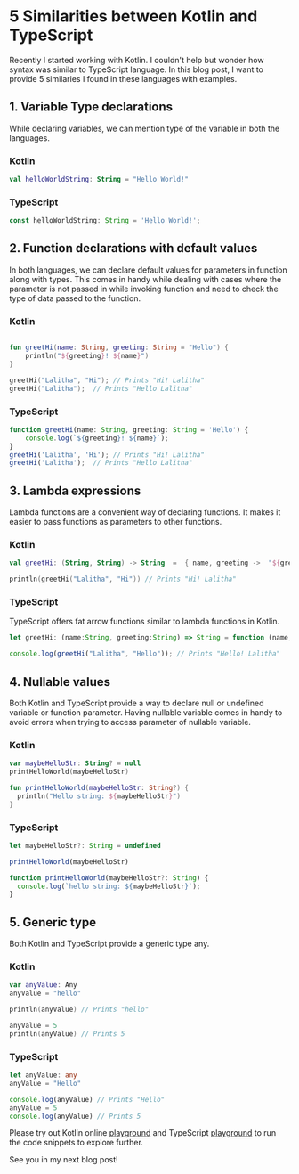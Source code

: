 
# 5 Similarities between Kotlin and TypeScript

Recently I started working with Kotlin. I couldn't help but wonder how syntax was similar to TypeScript language. In this blog post, I want to provide 5 similaries I found in these languages with examples.


## 1. Variable Type declarations
While declaring variables, we can mention type of the variable in both the languages.


### Kotlin
```Kotlin
val helloWorldString: String = "Hello World!"
```

### TypeScript
```TypeScript
const helloWorldString: String = 'Hello World!';
```

## 2. Function declarations with default values
In both languages, we can declare default values for parameters in function along with types. This comes in handy while dealing with cases where the parameter is not passed in while invoking function and need to check the type of data passed to the function.

### Kotlin
```kotlin

fun greetHi(name: String, greeting: String = "Hello") {
    println("${greeting}! ${name}")
}

greetHi("Lalitha", "Hi"); // Prints "Hi! Lalitha"
greetHi("Lalitha");  // Prints "Hello Lalitha"

```

### TypeScript

```TypeScript
function greetHi(name: String, greeting: String = 'Hello') {
    console.log(`${greeting}! ${name}`);
}
greetHi('Lalitha', 'Hi'); // Prints "Hi! Lalitha"
greetHi('Lalitha');  // Prints "Hello Lalitha"
```

## 3. Lambda expressions
Lambda functions are a convenient way of declaring functions. It makes it easier to pass functions as parameters to other functions.

### Kotlin

```Kotlin
val greetHi: (String, String) -> String  =  { name, greeting ->  "${greeting}! ${name}"}

println(greetHi("Lalitha", "Hi")) // Prints "Hi! Lalitha"

```


### TypeScript
TypeScript offers fat arrow functions similar to lambda functions in Kotlin.
```typescript
let greetHi: (name:String, greeting:String) => String = function (name, greeting){ return `${greeting}! ${name}`;}

console.log(greetHi("Lalitha", "Hello")); // Prints "Hello! Lalitha"

```

## 4. Nullable values
Both Kotlin and TypeScript provide a way to declare null or undefined variable or function parameter. Having nullable variable comes in handy to avoid errors when trying to access parameter of nullable variable.

### Kotlin
```kotlin
var maybeHelloStr: String? = null
printHelloWorld(maybeHelloStr)

fun printHelloWorld(maybeHelloStr: String?) {
  println("Hello string: ${maybeHelloStr}")
}
```


### TypeScript
```typescript
let maybeHelloStr?: String = undefined

printHelloWorld(maybeHelloStr)

function printHelloWorld(maybeHelloStr?: String) {
  console.log(`hello string: ${maybeHelloStr}`);
}
```

## 5. Generic type
Both Kotlin and TypeScript provide a generic type any.

### Kotlin
```Kotlin
var anyValue: Any
anyValue = "hello"

println(anyValue) // Prints "hello"

anyValue = 5
println(anyValue) // Prints 5

```


### TypeScript

```TypeScript
let anyValue: any
anyValue = "Hello"

console.log(anyValue) // Prints "Hello"
anyValue = 5
console.log(anyValue) // Prints 5

```

Please try out Kotlin online [playground](https://play.kotlinlang.org/) and TypeScript [playground](https://www.typescriptlang.org/play) to run the code snippets to explore further.

See you in my next blog post!

